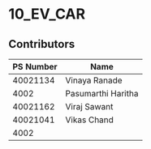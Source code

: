 # 10_EV_CAR

## Contributors ##

| PS Number | Name |  
| --- | --- |
| 40021134 | Vinaya Ranade|
| 4002 | Pasumarthi Haritha|
| 40021162 | Viraj Sawant |
| 40021041 | Vikas Chand  |
| 4002 | |
